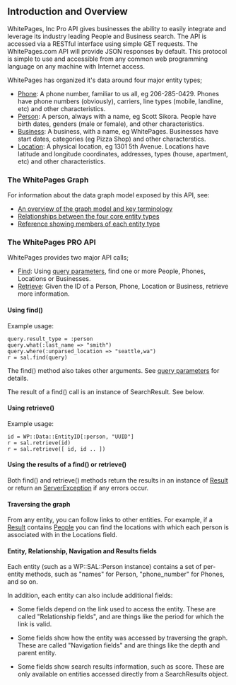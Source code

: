## Introduction and Overview

WhitePages, Inc Pro API gives businesses the ability to easily integrate and leverage its industry leading People and Business search. The API is accessed via a RESTful interface using simple GET requests. The WhitePages.com API will provide JSON responses by default. This protocol is simple to use and accessible from any common web programming language on any machine with Internet access.  

WhitePages has organized it's data around four major entity types;

* [Phone](http://whitepages.github.io/external-thrift-api/gen-html/wrapped_phone.html): A phone number, familiar to us all, eg 206-285-0429.  Phones have phone numbers (obviously), carriers, line types (mobile, landline, etc) and other characteristics.
* [Person](http://whitepages.github.io/external-thrift-api/gen-html/wrapped_person.html): A person, always with a name, eg Scott Sikora.  People have birth dates, genders (male or female), and other characteristics.
* [Business](http://whitepages.github.io/external-thrift-api/gen-html/wrapped_business.html): A business, with a name, eg WhitePages.  Businesses have start dates, categories (eg Pizza Shop) and other characterstics.
* [Location](http://whitepages.github.io/external-thrift-api/gen-html/wrapped_location.html): A physical location, eg 1301 5th Avenue.  Locations have latitude and longitude coordinates, addresses, types (house, apartment, etc) and other characteristics.

### The WhitePages Graph

For information about the data graph model exposed by this API, see:

* [An overview of the graph model and key terminology](http://whitepages.github.io/external-thrift-api/images/WP--SAL%20Entities%20and%20Graph%20Overview.pdf)
* [Relationships between the four core entity types](http://whitepages.github.io/external-thrift-api/images/WP--SAL%20Entity%20Relationships.pdf)
* [Reference showing members of each entity type](http://whitepages.github.io/external-thrift-api/images/WP--SAL%20Entity%20Members%20Reference.pdf)

### The WhitePages PRO API

WhitePages provides two major API calls;  

* [Find](http://whitepages.github.io/external-thrift-api/gen-html/search_service.html): Using [query parameters](http://whitepages.github.io/external-thrift-api/gen-html/query.html), find one or more People, Phones, Locations or Businesses.
* [Retrieve](http://whitepages.github.io/external-thrift-api/gen-html/search_service.html): Given the ID of a Person, Phone, Location or Business, retrieve more information.

#### Using find()

Example usage:

    query.result_type = :person
    query.what(:last_name => "smith")
    query.where(:unparsed_location => "seattle,wa")
    r = sal.find(query)

The find() method also takes other arguments. See [query parameters](http://whitepages.github.io/external-thrift-api/gen-html/query.html) for details.

The result of a find() call is an instance of SearchResult. See below.

#### Using retrieve()

Example usage:

    id = WP::Data::EntityID[:person, "UUID"]
    r = sal.retrieve(id)
    r = sal.retrieve([ id, id .. ])


#### Using the results of a find() or retrieve()

Both find() and retrieve() methods return the results in an instance of [Result](http://whitepages.github.io/external-thrift-api/gen-html/result.html#Struct_Result) or return an [ServerException](http://whitepages.github.io/external-thrift-api/gen-html/server_exception.html#Struct_ServerException) if any errors occur.


#### Traversing the graph

From any entity, you can follow links to other entities. For example, if a [Result](http://whitepages.github.io/external-thrift-api/gen-html/result.html#Struct_Result) contains [People](http://whitepages.github.io/external-thrift-api/gen-html/wrapped_person.html) you can find the locations with which each person is associated with in the Locations field.


#### Entity, Relationship, Navigation and Results fields

Each entity (such as a WP::SAL::Person instance) contains a set of per-entity methods,
such as "names" for Person, "phone_number" for Phones, and so on.

In addition, each entity can also include additional fields:

* Some fields depend on the link used to access the entity. These are
  called "Relationship fields", and are things like the period for
  which the link is valid.

* Some fields show how the entity was accessed by traversing the
  graph.  These are called "Navigation fields" and are things like the
  depth and parent entity.

* Some fields show search results information, such as score. These
  are only available on entities accessed directly from a
  SearchResults object.


<!-- To Generate HTML --> 
<!-- ssikora$ thrift -r -gen html thrift/wp-api-search --> 



